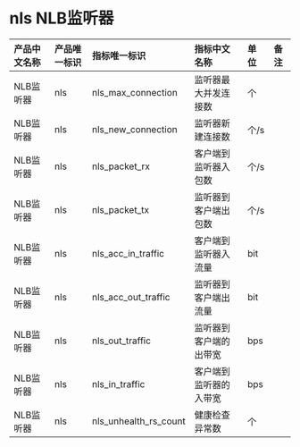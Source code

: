 # nls NLB监听器

|产品中文名称|产品唯一标识|指标唯一标识|指标中文名称|单位|备注|
|:----|:----|:----|:----|:----|:----|
|NLB监听器|nls|nls_max_connection|监听器最大并发连接数|个| |
|NLB监听器|nls|nls_new_connection|监听器新建连接数|个/s| |
|NLB监听器|nls|nls_packet_rx|客户端到监听器入包数|个/s| |
|NLB监听器|nls|nls_packet_tx|监听器到客户端出包数|个/s| |
|NLB监听器|nls|nls_acc_in_traffic|客户端到监听器入流量|bit| |
|NLB监听器|nls|nls_acc_out_traffic|监听器到客户端出流量|bit| |
|NLB监听器|nls|nls_out_traffic|监听器到客户端的出带宽|bps| |
|NLB监听器|nls|nls_in_traffic|客户端到监听器的入带宽|bps| |
|NLB监听器|nls|nls_unhealth_rs_count|健康检查异常数|个| |
